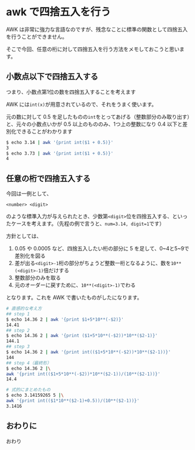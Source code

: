 # awk で四捨五入を行う
AWK は非常に強力な言語なのですが、残念なことに標準の関数として四捨五入を行うことができません。

そこで今回、任意の桁に対して四捨五入を行う方法をメモしておこうと思います。

## 小数点以下で四捨五入する
つまり、小数点第1位の数を四捨五入することを考えます

AWK には`int(x)`が用意されているので、それをうまく使います。

元の数に対して 0.5 を足したものの`int`をとってあげる（整数部分のみ取り出す）と、元々の小数点いかが 0.5 以上のもののみ、1つ上の整数になり 0.4 以下と差別化できることがわかります

```sh
$ echo 3.14 | awk '{print int($1 + 0.5)}'
3
$ echo 3.73 | awk '{print int($1 + 0.5)}' 
4
```

## 任意の桁で四捨五入する
今回は一例として、

`<number> <digit>`

のような標準入力が与えられたとき、少数第`<digit>`位を四捨五入する、といったケースを考えます。（先程の例で言うと、`num=3.14, digit=1`です）

方針としては、

1. 0.05 や 0.0005 など、四捨五入したい桁の部分に 5 を足して、0~4と5~9で差別化を図る
2. 差が出る`<digit>-1`桁の部分がちょうど整数一桁となるように、数を`10**(<digit>-1)`倍だけする
3. 整数部分のみを取る
4. 元のオーダーに戻すために、`10**(<digit>-1)`でわる

となります。これを AWK で書いたものがしたになります。

```sh
# 直感的な考え方
## step 1
$ echo 14.36 2 | awk '{print $1+5*10**(-$2)}'
14.41
## step 2
$ echo 14.36 2 | awk '{print ($1+5*10**(-$2))*10**($2-1)}'
144.1
## step 3
$ echo 14.36 2 | awk '{print int(($1+5*10**(-$2))*10**($2-1))}'
144
## step 4（最終形）
$ echo 14.36 2 |\
awk '{print int(($1+5*10**(-$2))*10**($2-1))/(10**($2-1))}'
14.4

# 式的にまとめたもの
$ echo 3.14159265 5 |\
awk '{print int(($1*10**($2-1)+0.5))/(10**($2-1))}'
3.1416
```

## おわりに
おわり
